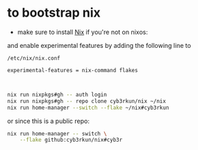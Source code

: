 # to bootstrap nix

- make sure to install [Nix](https://nixos.org/download/) if you're not on nixos:


and enable experimental features by adding the following line to 

```ssh
/etc/nix/nix.conf

experimental-features = nix-command flakes



```
```sh
nix run nixpkgs#gh -- auth login
nix run nixpkgs#gh -- repo clone cyb3rkun/nix ~/nix
nix run home-manager --switch --flake ~/nix#cyb3rkun
```

or since this is a public repo:

```sh
nix run home-manager -- switch \
    --flake github:cyb3rkun/nix#cyb3r
```
